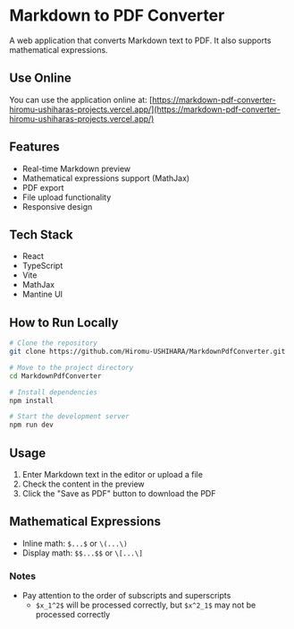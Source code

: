 # Markdown to PDF Converter

A web application that converts Markdown text to PDF. It also supports mathematical expressions.

## Use Online

You can use the application online at: [https://markdown-pdf-converter-hiromu-ushiharas-projects.vercel.app/](https://markdown-pdf-converter-hiromu-ushiharas-projects.vercel.app/)

## Features

- Real-time Markdown preview
- Mathematical expressions support (MathJax)
- PDF export
- File upload functionality
- Responsive design

## Tech Stack

- React
- TypeScript
- Vite
- MathJax
- Mantine UI

## How to Run Locally

```bash
# Clone the repository
git clone https://github.com/Hiromu-USHIHARA/MarkdownPdfConverter.git

# Move to the project directory
cd MarkdownPdfConverter

# Install dependencies
npm install

# Start the development server
npm run dev
```

## Usage

1. Enter Markdown text in the editor or upload a file
2. Check the content in the preview
3. Click the "Save as PDF" button to download the PDF

## Mathematical Expressions

- Inline math: `$...$` or `\(...\)`
- Display math: `$$...$$` or `\[...\]`

### Notes

- Pay attention to the order of subscripts and superscripts
  - `$x_1^2$` will be processed correctly, but `$x^2_1$` may not be processed correctly

